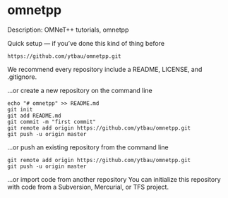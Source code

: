 # omnetpp
Description: OMNeT++ tutorials, omnetpp

Quick setup — if you’ve done this kind of thing before
```
https://github.com/ytbau/omnetpp.git
```
We recommend every repository include a README, LICENSE, and .gitignore.

…or create a new repository on the command line
```
echo "# omnetpp" >> README.md
git init
git add README.md
git commit -m "first commit"
git remote add origin https://github.com/ytbau/omnetpp.git
git push -u origin master
```

…or push an existing repository from the command line
```
git remote add origin https://github.com/ytbau/omnetpp.git
git push -u origin master
```

…or import code from another repository
You can initialize this repository with code from a Subversion, Mercurial, or TFS project.
